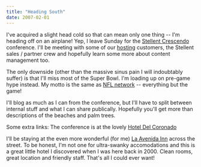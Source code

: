 ```yaml
---
title: "Heading South"
date: 2007-02-01
---
```


I've acquired a slight head cold so that can mean only one thing -- I'm heading off on an airplane! Yep, I leave Sunday for the [Stellent Crescendo](http://www.stellentcrescendo.com/Crescendo/index.htm) conference. I'll be meeting with some of our [hosting](http://sasktel.com/business/small/managed-applications/index.html?Link=HostingMgmtServices-SMB&campaign=HomePage) customers, the Stellent sales / partner crew and hopefully learn some more about content management too.

The only downside (other than the massive sinus pain I will indoubtably suffer) is that I'll miss most of the Super Bowl. I'm loading up on pre-game hype instead. My motto is the same as [NFL network](http://www.nfl.com/nflnetwork/home) -- everything but the game!

I'll blog as much as I can from the conference, but I'll have to split between internal stuff and what I can share publically. Hopefully you'll get more than descriptions of the beaches and palm trees.

Some extra links: The conference is at the lovely [Hotel Del Coronado](http://www.hoteldel.com/)

I'll be staying at the even more wonderful (for me) [La Avenida Inn](http://www.laavenidainn.com/) across the street. To be honest, I'm not one for ultra-swanky accomodations and this is a great little hotel I discovered when I was here back in 2000. Clean rooms, great location and friendly staff. That's all I could ever want!
